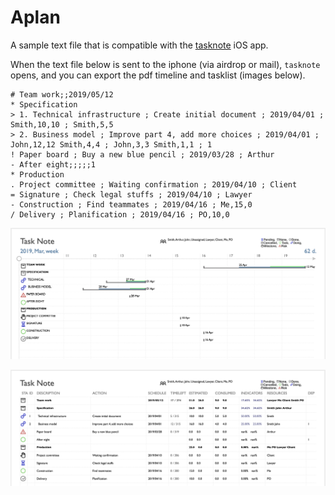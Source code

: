# Aplan

A sample text file that is compatible with the <a href="https://itunes.apple.com/fr/app/task-note/id1470748388">tasknote</a> iOS app.

When the text file below is sent to the iphone (via airdrop or mail), `tasknote` opens, and you can export the pdf timeline and tasklist (images below).

```
# Team work;;2019/05/12
* Specification
> 1. Technical infrastructure ; Create initial document ; 2019/04/01 ; Smith,10,10 ; Smith,5,5
> 2. Business model ; Improve part 4, add more choices ; 2019/04/01 ; John,12,12 Smith,4,4 ; John,3,3 Smith,1,1 ; 1
! Paper board ; Buy a new blue pencil ; 2019/03/28 ; Arthur
- After eight;;;;;1
* Production
. Project committee ; Waiting confirmation ; 2019/04/10 ; Client
= Signature ; Check legal stuffs ; 2019/04/10 ; Lawyer
- Construction ; Find teammates ; 2019/04/16 ; Me,15,0 
/ Delivery ; Planification ; 2019/04/16 ; PO,10,0
```

![timeline pdf chart](https://github.com/ArfNtz/Aplan/blob/master/timeline.png)

![tasklist pdf](https://github.com/ArfNtz/Aplan/blob/master/tasklist.png)
